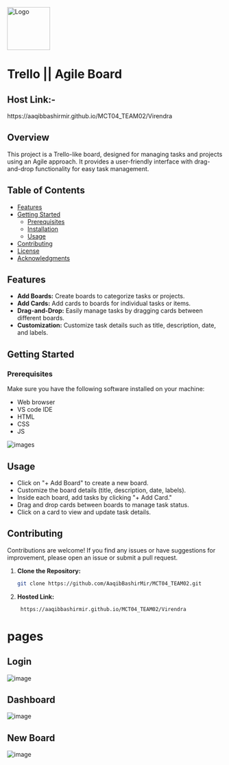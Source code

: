 
<img src="https://play-lh.googleusercontent.com/CiGs15N1e1tXrSnVLEY9jOnKi1oNzPQNRjqhR8fXE0pnu_bRyNmfc8xXr2VQUJTfJ9A" alt="Logo" width="100" height="100">

# Trello || Agile Board
<h2>Host Link:-</h2>
 https://aaqibbashirmir.github.io/MCT04_TEAM02/Virendra
 
## Overview

This project is a Trello-like board, designed for managing tasks and projects using an Agile approach. It provides a user-friendly interface with drag-and-drop functionality for easy task management.

## Table of Contents
- [Features](#features)
- [Getting Started](#getting-started)
  - [Prerequisites](#prerequisites)
  - [Installation](#installation)
  - [Usage](#usage)
- [Contributing](#contributing)
- [License](#license)
- [Acknowledgments](#acknowledgments)

## Features
- **Add Boards:** Create boards to categorize tasks or projects.
- **Add Cards:** Add cards to boards for individual tasks or items.
- **Drag-and-Drop:** Easily manage tasks by dragging cards between different boards.
- **Customization:** Customize task details such as title, description, date, and labels.

## Getting Started
### Prerequisites
Make sure you have the following software installed on your machine:
- Web browser
- VS code IDE
- HTML
- CSS
- JS

  
![images](https://github.com/AaqibBashirMir/MCT04_TEAM02/assets/126088849/b8030e1c-5e40-4e63-993b-5d8f945f16c3)

## Usage
- Click on "+ Add Board" to create a new board.
- Customize the board details (title, description, date, labels).
- Inside each board, add tasks by clicking "+ Add Card."
- Drag and drop cards between boards to manage task status.
- Click on a card to view and update task details.

## Contributing
Contributions are welcome! If you find any issues or have suggestions for improvement, please open an issue or submit a pull request.

1. **Clone the Repository:**
   ```bash
   git clone https://github.com/AaqibBashirMir/MCT04_TEAM02.git

2. **Hosted Link:**
   ```link
    https://aaqibbashirmir.github.io/MCT04_TEAM02/Virendra

 # pages
   <h2>Login</h2>

   ![image](https://github.com/AaqibBashirMir/MCT04_TEAM02/assets/87600216/ac396d62-4274-477b-ae9e-2f113a6fba32)

   <h2>Dashboard</h2>
   
   ![image](https://github.com/AaqibBashirMir/MCT04_TEAM02/assets/87600216/c11c3bed-f452-46db-a1ab-fcce3a301f21)

   <h2>New Board</h2>
   
   ![image](https://github.com/AaqibBashirMir/MCT04_TEAM02/assets/87600216/22c160bf-ec80-4e05-b2a5-ee89fef17232)
   


